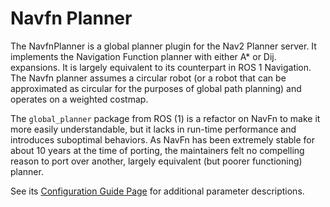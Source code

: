 # Navfn Planner

The NavfnPlanner is a global planner plugin for the Nav2 Planner server. It implements the Navigation Function planner with either A\* or Dij. expansions. It is largely equivalent to its counterpart in ROS 1 Navigation. The Navfn planner assumes a circular robot (or a robot that can be approximated as circular for the purposes of global path planning) and operates on a weighted costmap.

The `global_planner` package from ROS (1) is a refactor on NavFn to make it more easily understandable, but it lacks in run-time performance and introduces suboptimal behaviors. As NavFn has been extremely stable for about 10 years at the time of porting, the maintainers felt no compelling reason to port over another, largely equivalent (but poorer functioning) planner. 

See its [Configuration Guide Page](https://docs.nav2.org/configuration/packages/configuring-navfn.html) for additional parameter descriptions.

